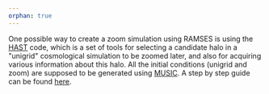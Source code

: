 ```yaml
---
orphan: true
---
```


One possible way to create a zoom simulation using RAMSES is using the [HAST](https://bitbucket.org/vperret/hast/) code, which is a set of tools for selecting a candidate halo in a "unigrid" cosmological simulation to be zoomed later, and also for acquiring various information about this halo. All the initial conditions (unigrid and zoom) are supposed to be generated using [MUSIC](https://www-n.oca.eu/ohahn/MUSIC/index.html). A step by step guide can be found [here](https://bitbucket.org/vperret/hast/wiki/Home).